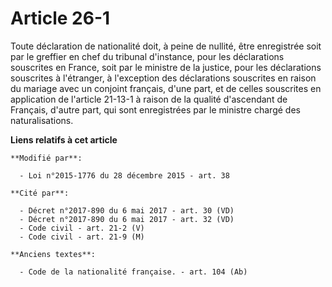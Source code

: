 # Article 26-1

Toute déclaration de nationalité doit, à peine de nullité, être enregistrée soit par le greffier en chef du tribunal
d'instance, pour les déclarations souscrites en France, soit par le ministre de la justice, pour les déclarations souscrites
à l'étranger, à l'exception des déclarations souscrites en raison du mariage avec un conjoint français, d'une part, et de
celles souscrites en application de l'article 21-13-1 à raison de la qualité d'ascendant de Français, d'autre part, qui sont
enregistrées par le ministre chargé des naturalisations.

**Liens relatifs à cet article**

	**Modifié par**:

	  - Loi n°2015-1776 du 28 décembre 2015 - art. 38

	**Cité par**:

	  - Décret n°2017-890 du 6 mai 2017 - art. 30 (VD)
	  - Décret n°2017-890 du 6 mai 2017 - art. 32 (VD)
	  - Code civil - art. 21-2 (V)
	  - Code civil - art. 21-9 (M)

	**Anciens textes**:

	  - Code de la nationalité française. - art. 104 (Ab)
